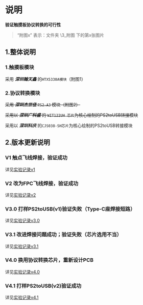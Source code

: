 # 说明

**验证触摸板协议转换的可行性**

> “附图x” 表示：文件夹  \3_附图 下的第x张图片

## 1.整体说明

### 1.触摸板模块

采用 ***深圳翰天鑫*** 的`HTX5330A模块`（附图1）

### 2.协议转换模块

~~采用 ***深圳杰世佳*** `PS2-A3` 模块（附图2）~~

~~采用以 ***深圳广科盛*** 的 `WIT122UH 芯片`为核心绘制的PS2toUSB转接模块~~

采用以 ***深圳科庆*** 的`CJS038-SH芯片`为核心绘制的PS2toUSB转接模块

## 2.版本更新说明

### V1 触点飞线焊接，验证成功

详见[实验记录v1](2_实验记录\v1_20240407\README.md)

### V2 改为FPC飞线焊接，验证成功

详见[实验记录v2](2_实验记录\v2_20240512\README.md)

### V3.0 打样PS2toUSB(v1)验证失败（Type-C座焊接短路）

详见[实验记录v3.0](2_实验记录\v3.0_20240531\README.md)

### V3.1 改进焊接问题成功；验证失败（芯片选用不当）

详见[实验记录v3.1](2_实验记录\v3.1_20240531\README.md)

### V4.0 换用协议转换芯片，重新设计PCB

详见[实验记录v4.0](2_实验记录\v4.0_20240603\README.md)

### V4.1 打样PS2toUSB(v2)验证成功

详见[实验记录v4.1](2_实验记录\v4.1_20240606\README.md)




